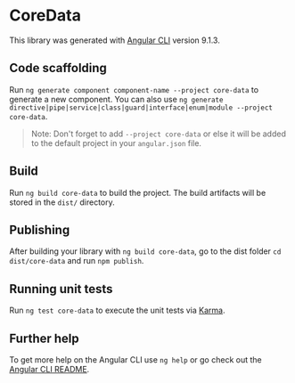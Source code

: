 # CoreData

This library was generated with [Angular CLI](https://github.com/angular/angular-cli) version 9.1.3.

## Code scaffolding

Run `ng generate component component-name --project core-data` to generate a new component. You can also use `ng generate directive|pipe|service|class|guard|interface|enum|module --project core-data`.
> Note: Don't forget to add `--project core-data` or else it will be added to the default project in your `angular.json` file. 

## Build

Run `ng build core-data` to build the project. The build artifacts will be stored in the `dist/` directory.

## Publishing

After building your library with `ng build core-data`, go to the dist folder `cd dist/core-data` and run `npm publish`.

## Running unit tests

Run `ng test core-data` to execute the unit tests via [Karma](https://karma-runner.github.io).

## Further help

To get more help on the Angular CLI use `ng help` or go check out the [Angular CLI README](https://github.com/angular/angular-cli/blob/master/README.md).
